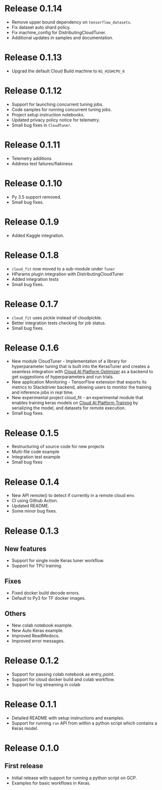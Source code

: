 # Release 0.1.14

*   Remove upper bound dependency on `tensorflow_datasets`.
*   Fix dataset auto shard policy.
*   Fix machine_config for DistributingCloudTuner.
*   Additional updates in samples and documentation. 

# Release 0.1.13

*   Upgrad the default Cloud Build machine to `N1_HIGHCPU_8`

# Release 0.1.12

*   Support for launching concurrent tuning jobs.
*   Code samples for running concurrent tuning jobs.
*   Project setup instruction notebooks.
*   Updated privacy policy notice for telemetry.
*   Small bug fixes in `CloudTuner`.

# Release 0.1.11

*   Telemetry additions
*   Address test failures/flakiness

# Release 0.1.10

*   Py 3.5 support removed.
*   Small bug fixes.

# Release 0.1.9

*   Added Kaggle integration.

# Release 0.1.8

*   `cloud_fit` now moved to a sub-module under `Tuner`
*   HParams plugin integration with DistributingCloudTuner
*   Added integration tests
*   Small bug fixes.

# Release 0.1.7

*   `cloud_fit` uses pickle instead of cloudpickle.
*   Better integration tests checking for job status.
*   Small bug fixes.

# Release 0.1.6

*   New module CloudTuner - Implementation of a library for hyperparameter
    tuning that is built into the KerasTuner and creates a seamless integration
    with
    [Cloud AI Platform Optimizer](https://cloud.google.com/ai-platform/optimizer/docs/overview)
    as a backend to get suggestions of hyperparameters and run trials.
*   New application Monitoring - TensorFlow extension that exports its metrics
    to Stackdriver backend, allowing users to monitor the training and inference
    jobs in real time.
*   New experimental project cloud_fit - an experimental module that enables
    training keras models on
    [Cloud AI Platform Training](https://cloud.google.com/ai-platform/training/docs/overview)
    by serializing the model, and datasets for remote execution.
*   Small bug fixes.

# Release 0.1.5

*   Restructuring of source code for new projects
*   Multi-file code example
*   Integration test example
*   Small bug fixes

# Release 0.1.4

*   New API remote() to detect if currently in a remote cloud env.
*   CI using Github Action.
*   Updated README.
*   Some minor bug fixes.

# Release 0.1.3

## New features

*   Support for single node Keras tuner workflow.
*   Support for TPU training.

## Fixes

*   Fixed docker build decode errors.
*   Default to Py3 for TF docker images.

## Others

*   New colab notebook example.
*   New Auto Keras example.
*   Improved ReadMedocs.
*   Improved error messages.

# Release 0.1.2

*   Support for passing colab notebook as entry_point.
*   Support for cloud docker build and colab workflow.
*   Support for log streaming in colab

# Release 0.1.1

*   Detailed README with setup instructions and examples.
*   Support for running `run` API from within a python script which contains a
    Keras model.

# Release 0.1.0

## First release

*   Initial release with support for running a python script on GCP.
*   Examples for basic workflows in Keras.
